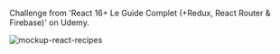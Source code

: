 Challenge from 'React 16+ Le Guide Complet (+Redux, React Router & Firebase)' on Udemy.


![mockup-react-recipes](https://user-images.githubusercontent.com/86634734/136869979-d9799b55-072c-45a1-aba8-0c1d3f1a7c02.png)
